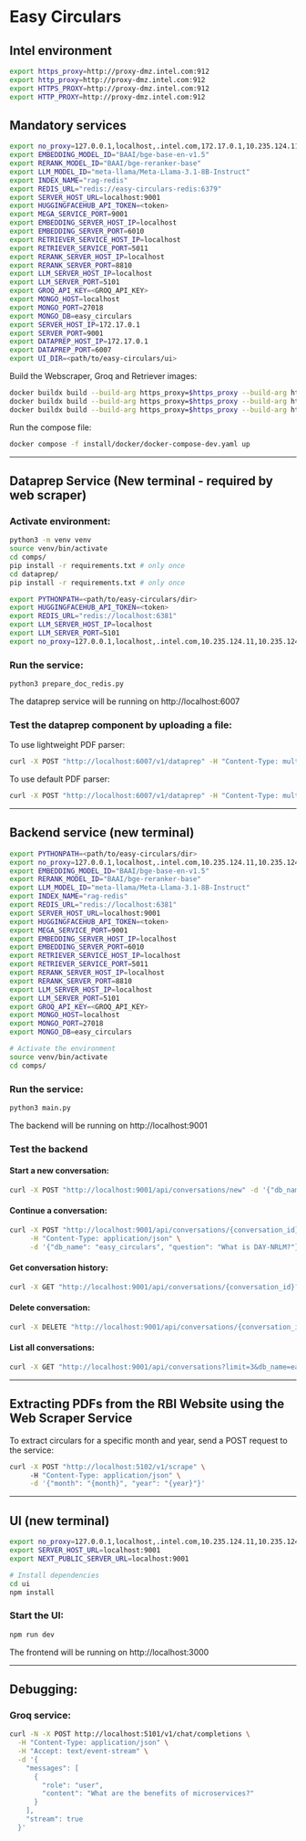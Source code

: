 # Easy Circulars

## Intel environment
```bash
export https_proxy=http://proxy-dmz.intel.com:912
export http_proxy=http://proxy-dmz.intel.com:912
export HTTPS_PROXY=http://proxy-dmz.intel.com:912
export HTTP_PROXY=http://proxy-dmz.intel.com:912
```


## Mandatory services
```bash
export no_proxy=127.0.0.1,localhost,.intel.com,172.17.0.1,10.235.124.11,10.235.124.12,10.235.124.13,10.96.0.0/12,10.235.64.0/18,chatqna-xeon-ui-server,chatqna-xeon-backend-server,dataprep-redis-service,tei-embedding-service,retriever,tei-reranking-service,tgi-service,vllm_service,backend,mongodb,tei-reranking-server,tei-embedding-server,groq-service
export EMBEDDING_MODEL_ID="BAAI/bge-base-en-v1.5"
export RERANK_MODEL_ID="BAAI/bge-reranker-base"
export LLM_MODEL_ID="meta-llama/Meta-Llama-3.1-8B-Instruct"
export INDEX_NAME="rag-redis"
export REDIS_URL="redis://easy-circulars-redis:6379"
export SERVER_HOST_URL=localhost:9001
export HUGGINGFACEHUB_API_TOKEN=<token>
export MEGA_SERVICE_PORT=9001
export EMBEDDING_SERVER_HOST_IP=localhost
export EMBEDDING_SERVER_PORT=6010
export RETRIEVER_SERVICE_HOST_IP=localhost
export RETRIEVER_SERVICE_PORT=5011
export RERANK_SERVER_HOST_IP=localhost
export RERANK_SERVER_PORT=8810
export LLM_SERVER_HOST_IP=localhost
export LLM_SERVER_PORT=5101
export GROQ_API_KEY=<GROQ_API_KEY>
export MONGO_HOST=localhost
export MONGO_PORT=27018
export MONGO_DB=easy_circulars
export SERVER_HOST_IP=172.17.0.1
export SERVER_PORT=9001     
export DATAPREP_HOST_IP=172.17.0.1
export DATAPREP_PORT=6007   
export UI_DIR=<path/to/easy-circulars/ui>
```
Build the Webscraper, Groq and Retriever images:
```bash
docker buildx build --build-arg https_proxy=$https_proxy --build-arg http_proxy=$http_proxy -t easy-circulars/webscraper:latest -f comps/webscraper/Dockerfile .
docker buildx build --build-arg https_proxy=$https_proxy --build-arg http_proxy=$http_proxy -t easy-circulars/groq:latest -f comps/groq/Dockerfile  .;
docker buildx build --build-arg https_proxy=$https_proxy --build-arg http_proxy=$http_proxy -t easy-circulars/retriever:latest -f comps/retriever/Dockerfile . 
```
Run the compose file:
```bash
docker compose -f install/docker/docker-compose-dev.yaml up
```

---

## Dataprep Service (New terminal - required by web scraper)
### Activate environment:
```bash
python3 -m venv venv
source venv/bin/activate
cd comps/
pip install -r requirements.txt # only once
cd dataprep/
pip install -r requirements.txt # only once

export PYTHONPATH=<path/to/easy-circulars/dir>
export HUGGINGFACEHUB_API_TOKEN=<token>
export REDIS_URL="redis://localhost:6381"
export LLM_SERVER_HOST_IP=localhost
export LLM_SERVER_PORT=5101
export no_proxy=127.0.0.1,localhost,.intel.com,10.235.124.11,10.235.124.12,10.235.124.13,10.96.0.0/12,10.235.64.0/18,chatqna-xeon-ui-server,chatqna-xeon-backend-server,dataprep-redis-service,tei-embedding-service,retriever,tei-reranking-service,tgi-service,vllm_service,backend,mongodb,tei-reranking-server,tei-embedding-server,groq-service
```

### Run the service:
```bash
python3 prepare_doc_redis.py
```
The dataprep service will be running on http://localhost:6007

### Test the dataprep component by uploading a file:
To use lightweight PDF parser:
```bash
curl -X POST "http://localhost:6007/v1/dataprep" -H "Content-Type: multipart/form-data" -F "files=@<path/to/pdf>" -F "parser_type=lightweight"
```
To use default PDF parser:
```bash
curl -X POST "http://localhost:6007/v1/dataprep" -H "Content-Type: multipart/form-data" -F "files=@<path/to/pdf>"
```

---

## Backend service (new terminal)
```bash
export PYTHONPATH=<path/to/easy-circulars/dir>
export no_proxy=127.0.0.1,localhost,.intel.com,10.235.124.11,10.235.124.12,10.235.124.13,10.96.0.0/12,10.235.64.0/18,chatqna-xeon-ui-server,chatqna-xeon-backend-server,dataprep-redis-service,tei-embedding-service,retriever,tei-reranking-service,tgi-service,vllm_service,backend,mongodb,tei-reranking-server,tei-embedding-server,groq-service
export EMBEDDING_MODEL_ID="BAAI/bge-base-en-v1.5"
export RERANK_MODEL_ID="BAAI/bge-reranker-base"
export LLM_MODEL_ID="meta-llama/Meta-Llama-3.1-8B-Instruct"
export INDEX_NAME="rag-redis"
export REDIS_URL="redis://localhost:6381"
export SERVER_HOST_URL=localhost:9001
export HUGGINGFACEHUB_API_TOKEN=<token>
export MEGA_SERVICE_PORT=9001
export EMBEDDING_SERVER_HOST_IP=localhost
export EMBEDDING_SERVER_PORT=6010
export RETRIEVER_SERVICE_HOST_IP=localhost
export RETRIEVER_SERVICE_PORT=5011
export RERANK_SERVER_HOST_IP=localhost
export RERANK_SERVER_PORT=8810
export LLM_SERVER_HOST_IP=localhost
export LLM_SERVER_PORT=5101
export GROQ_API_KEY=<GROQ_API_KEY>
export MONGO_HOST=localhost
export MONGO_PORT=27018
export MONGO_DB=easy_circulars

# Activate the environment
source venv/bin/activate
cd comps/
```

### Run the service:
```bash
python3 main.py
```
The backend will be running on http://localhost:9001

### Test the backend
#### Start a new conversation:
```bash
curl -X POST "http://localhost:9001/api/conversations/new" -d '{"db_name": "easy_circulars"}'  | jq  
```

#### Continue a conversation:
```bash
curl -X POST "http://localhost:9001/api/conversations/{conversation_id}" \
     -H "Content-Type: application/json" \
     -d '{"db_name": "easy_circulars", "question": "What is DAY-NRLM?"}' | jq
```

#### Get conversation history:
```bash
curl -X GET "http://localhost:9001/api/conversations/{conversation_id}?db_name=easy_circulars" | jq
```

#### Delete conversation:
```bash
curl -X DELETE "http://localhost:9001/api/conversations/{conversation_id}?db_name=easy_circulars" | jq
```

#### List all conversations:
```bash
curl -X GET "http://localhost:9001/api/conversations?limit=3&db_name=easy_circulars" | jq     
```

---

## Extracting PDFs from the RBI Website using the Web Scraper Service

To extract circulars for a specific month and year, send a POST request to the service:
```bash
curl -X POST "http://localhost:5102/v1/scrape" \    
     -H "Content-Type: application/json" \
     -d '{"month": "{month}", "year": "{year}"}'
```

---

## UI (new terminal)
```bash
export no_proxy=127.0.0.1,localhost,.intel.com,10.235.124.11,10.235.124.12,10.235.124.13,10.96.0.0/12,10.235.64.0/18,chatqna-xeon-ui-server,chatqna-xeon-backend-server,dataprep-redis-service,tei-embedding-service,retriever,tei-reranking-service,tgi-service,vllm_service,backend,mongodb,tei-reranking-server,tei-embedding-server,groq-service
export SERVER_HOST_URL=localhost:9001
export NEXT_PUBLIC_SERVER_URL=localhost:9001

# Install dependencies
cd ui
npm install
```

### Start the UI:
```bash
npm run dev
```

The frontend will be running on http://localhost:3000

---

## Debugging:
### Groq service:
```bash
curl -N -X POST http://localhost:5101/v1/chat/completions \
  -H "Content-Type: application/json" \
  -H "Accept: text/event-stream" \
  -d '{
    "messages": [
      {
        "role": "user",
        "content": "What are the benefits of microservices?"
      }
    ],
    "stream": true
  }'
```
